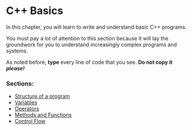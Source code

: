 # C++ Basics

In this chapter, you will learn to write and understand basic C++ programs. 

You must pay a lot of attention to this section because it will lay the groundwork for you to understand increasingly complex programs and systems.

As noted before, **type** every line of code that you see. **Do not copy it *please!***

### Sections:

+ [Structure of a program](2.2.1.md)
+ [Variables](2.2.2.md)
+ [Operators](2.2.3.md)
+ [Methods and Functions](2.2.4.md)
+ [Control Flow](2.2.5.md)


